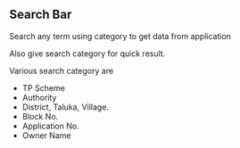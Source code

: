 ## Search Bar
Search any term using category to get data from application

Also give search category for quick result. 

Various search category are


- TP Scheme
- Authority
- District, Taluka, Village.
- Block No.
- Application No.
- Owner Name